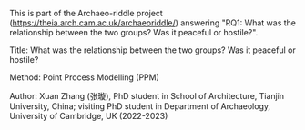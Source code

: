 This is part of the Archaeo-riddle project (https://theia.arch.cam.ac.uk/archaeoriddle/) answering "RQ1: What was the relationship between the two groups? Was it peaceful or hostile?".

Title: What was the relationship between the two groups? Was it peaceful or hostile?

Method: Point Process Modelling (PPM)

Author: Xuan Zhang (张璇), PhD student in School of Architecture, Tianjin University, China; visiting PhD student in Department of Archaeology, University of Cambridge, UK (2022-2023) 
